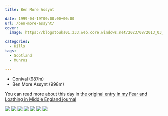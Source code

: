 ```yaml
---
title: Ben More Assynt

date: 1999-04-19T00:00:00+00:00
url: /ben-more-assynt/
cover: 
  image: https://blogstouks01.z33.web.core.windows.net/2023/08/2013_03_04_22_25_41.jpg

categories:
  - Hills
tags:
  - Scotland
  - Munros

---
```

- Conival (987m)
- Ben More Assynt (998m)

You can read more about this day in [the original entry in my Fear and Loathing in Middle England journal](https://falime.iannelson.uk/docs/journal/1999-04/19990420/)

![](https://blogstouks01.z33.web.core.windows.net/2023/08/2013_03_04_22_25_39.jpg)
![](https://blogstouks01.z33.web.core.windows.net/2023/08/2013_03_04_22_25_27.jpg)
![](https://blogstouks01.z33.web.core.windows.net/2023/08/2013_03_04_22_25_30.jpg)
![](https://blogstouks01.z33.web.core.windows.net/2023/08/2013_03_04_22_25_32.jpg)
![](https://blogstouks01.z33.web.core.windows.net/2023/08/2013_03_04_22_25_35.jpg)
![](https://blogstouks01.z33.web.core.windows.net/2023/08/2013_03_04_22_25_37.jpg)
![](https://blogstouks01.z33.web.core.windows.net/2023/08/2013_03_04_22_25_41.jpg)